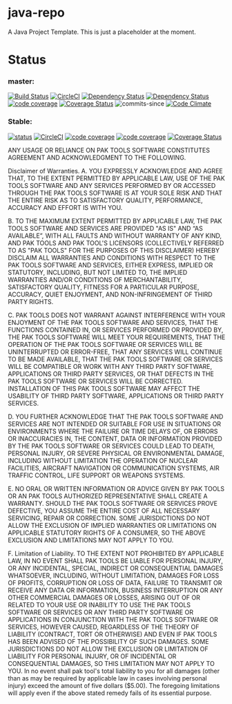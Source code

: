 # java-repo
A Java Project Template. This is just a placeholder at the moment.

# Status

### master:
[![Build Status](https://travis-ci.org/reactive-firewall/java-repo.svg?branch=master)](https://travis-ci.org/reactive-firewall/java-repo)
[![CircleCI](https://circleci.com/gh/reactive-firewall/java-repo/tree/master.svg?style=svg)](https://circleci.com/gh/reactive-firewall/java-repo/tree/master)
[![Dependency Status](https://gemnasium.com/badges/github.com/reactive-firewall/java-repo.svg)](https://gemnasium.com/github.com/reactive-firewall/java-repo)
[![Dependency Status](https://www.versioneye.com/user/projects/59cc1dc1368b0831e6126dc6/badge.svg?style=flat-round)](https://www.versioneye.com/user/projects/59cc1dc1368b0831e6126dc6)
[![code coverage](https://codecov.io/gh/reactive-firewall/java-repo/branch/master/graph/badge.svg)](https://codecov.io/gh/reactive-firewall/java-repo/branch/master/)
[![Coverage Status](https://coveralls.io/repos/github/reactive-firewall/java-repo/badge.svg?branch=master)](https://coveralls.io/github/reactive-firewall/java-repo?branch=master)
![commits-since](https://img.shields.io/github/commits-since/reactive-firewall/java-repo/stable.svg?maxAge=9000)
[![Code Climate](https://codeclimate.com/github/reactive-firewall/java-repo/badges/gpa.svg)](https://codeclimate.com/github/reactive-firewall/java-repo)

### Stable:
[![status](https://travis-ci.org/reactive-firewall/java-repo.svg?branch=stable)](https://travis-ci.org/reactive-firewall/java-repo)
[![CircleCI](https://circleci.com/gh/reactive-firewall/java-repo/tree/stable.svg?style=svg)](https://circleci.com/gh/reactive-firewall/java-repo/tree/stable)
[![code coverage](https://codecov.io/gh/reactive-firewall/java-repo/branch/stable/graph/badge.svg)](https://codecov.io/gh/reactive-firewall/java-repo/branch/stable/)
[![code coverage](https://codecov.io/gh/reactive-firewall/java-repo/branch/stable/graph/badge.svg)](https://codecov.io/gh/reactive-firewall/java-repo/branch/stable/)
[![Coverage Status](https://coveralls.io/repos/github/reactive-firewall/java-repo/badge.svg?branch=stable)](https://coveralls.io/github/reactive-firewall/java-repo?branch=stable)


ANY USAGE OR RELIANCE ON PAK TOOLS SOFTWARE CONSTITUTES AGREEMENT AND ACKNOWLEDGMENT TO THE FOLLOWING.

Disclaimer of Warranties. 
A.     YOU EXPRESSLY ACKNOWLEDGE AND AGREE THAT, TO THE EXTENT PERMITTED BY APPLICABLE LAW, USE OF THE PAK TOOLS SOFTWARE AND ANY SERVICES PERFORMED BY OR ACCESSED THROUGH THE PAK TOOLS SOFTWARE IS AT YOUR SOLE RISK AND THAT THE ENTIRE RISK AS TO SATISFACTORY QUALITY, PERFORMANCE, ACCURACY AND EFFORT IS WITH YOU.

B.     TO THE MAXIMUM EXTENT PERMITTED BY APPLICABLE LAW, THE PAK TOOLS SOFTWARE AND SERVICES ARE PROVIDED "AS IS" AND “AS AVAILABLE”, WITH ALL FAULTS AND WITHOUT WARRANTY OF ANY KIND, AND PAK TOOLS AND PAK TOOL'S LICENSORS (COLLECTIVELY REFERRED TO AS "PAK TOOLS" FOR THE PURPOSES OF THIS DISCLAIMER) HEREBY DISCLAIM ALL WARRANTIES AND CONDITIONS WITH RESPECT TO THE PAK TOOLS SOFTWARE AND SERVICES, EITHER EXPRESS, IMPLIED OR STATUTORY, INCLUDING, BUT NOT LIMITED TO, THE IMPLIED WARRANTIES AND/OR CONDITIONS OF MERCHANTABILITY, SATISFACTORY QUALITY, FITNESS FOR A PARTICULAR PURPOSE, ACCURACY, QUIET ENJOYMENT, AND NON-INFRINGEMENT OF THIRD PARTY RIGHTS. 

C.     PAK TOOLS DOES NOT WARRANT AGAINST INTERFERENCE WITH YOUR ENJOYMENT OF THE PAK TOOLS SOFTWARE AND SERVICES, THAT THE FUNCTIONS CONTAINED IN, OR SERVICES PERFORMED OR PROVIDED BY, THE PAK TOOLS SOFTWARE WILL MEET YOUR REQUIREMENTS, THAT THE OPERATION OF THE PAK TOOLS SOFTWARE OR SERVICES WILL BE UNINTERRUPTED OR ERROR-FREE, THAT ANY SERVICES WILL CONTINUE TO BE MADE AVAILABLE, THAT THE PAK TOOLS SOFTWARE OR SERVICES WILL BE COMPATIBLE OR WORK WITH ANY THIRD PARTY SOFTWARE, APPLICATIONS OR THIRD PARTY SERVICES, OR THAT DEFECTS IN THE PAK TOOLS SOFTWARE OR SERVICES WILL BE CORRECTED. INSTALLATION OF THIS PAK TOOLS SOFTWARE MAY AFFECT THE USABILITY OF THIRD PARTY SOFTWARE, APPLICATIONS OR THIRD PARTY SERVICES.

D.     YOU FURTHER ACKNOWLEDGE THAT THE PAK TOOLS SOFTWARE AND SERVICES ARE NOT INTENDED OR SUITABLE FOR USE IN SITUATIONS OR ENVIRONMENTS WHERE THE FAILURE OR TIME DELAYS OF, OR ERRORS OR INACCURACIES IN, THE CONTENT, DATA OR INFORMATION PROVIDED BY THE PAK TOOLS SOFTWARE OR SERVICES COULD LEAD TO DEATH, PERSONAL INJURY, OR SEVERE PHYSICAL OR ENVIRONMENTAL DAMAGE, INCLUDING WITHOUT LIMITATION THE OPERATION OF NUCLEAR FACILITIES, AIRCRAFT NAVIGATION OR COMMUNICATION SYSTEMS, AIR TRAFFIC CONTROL, LIFE SUPPORT OR WEAPONS SYSTEMS.

E.     NO ORAL OR WRITTEN INFORMATION OR ADVICE GIVEN BY PAK TOOLS OR AN PAK TOOLS AUTHORIZED REPRESENTATIVE SHALL CREATE A WARRANTY. SHOULD THE PAK TOOLS SOFTWARE OR SERVICES PROVE DEFECTIVE, YOU ASSUME THE ENTIRE COST OF ALL NECESSARY SERVICING, REPAIR OR CORRECTION. SOME JURISDICTIONS DO NOT ALLOW THE EXCLUSION OF IMPLIED WARRANTIES OR LIMITATIONS ON APPLICABLE STATUTORY RIGHTS OF A CONSUMER, SO THE ABOVE EXCLUSION AND LIMITATIONS MAY NOT APPLY TO YOU.  

F. Limitation of Liability. TO THE EXTENT NOT PROHIBITED BY APPLICABLE LAW, IN NO EVENT SHALL PAK TOOLS BE LIABLE FOR PERSONAL INJURY, OR ANY INCIDENTAL, SPECIAL, INDIRECT OR CONSEQUENTIAL DAMAGES WHATSOEVER, INCLUDING, WITHOUT LIMITATION, DAMAGES FOR LOSS OF PROFITS, CORRUPTION OR LOSS OF DATA, FAILURE TO TRANSMIT OR RECEIVE ANY DATA OR INFORMATION, BUSINESS INTERRUPTION OR ANY OTHER COMMERCIAL DAMAGES OR LOSSES, ARISING OUT OF OR RELATED TO YOUR USE OR INABILITY TO USE THE PAK TOOLS SOFTWARE OR SERVICES OR ANY THIRD PARTY SOFTWARE OR APPLICATIONS IN CONJUNCTION WITH THE PAK TOOLS SOFTWARE OR SERVICES, HOWEVER CAUSED, REGARDLESS OF THE THEORY OF LIABILITY (CONTRACT, TORT OR OTHERWISE) AND EVEN IF PAK TOOLS HAS BEEN ADVISED OF THE POSSIBILITY OF SUCH DAMAGES. SOME JURISDICTIONS DO NOT ALLOW THE EXCLUSION OR LIMITATION OF LIABILITY FOR PERSONAL INJURY, OR OF INCIDENTAL OR CONSEQUENTIAL DAMAGES, SO THIS LIMITATION MAY NOT APPLY TO YOU. In no event shall pak tool's total liability to you for all damages (other than as may be required by applicable law in cases involving personal injury) exceed the amount of five dollars ($5.00). The foregoing limitations will apply even if the above stated remedy fails of its essential purpose.
